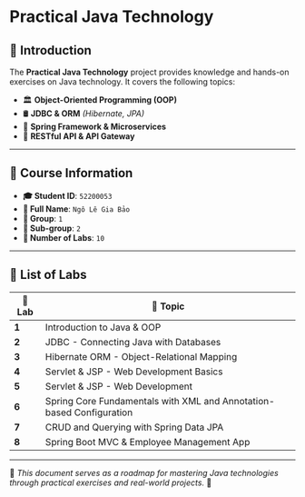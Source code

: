 # Practical Java Technology

## 📌 Introduction

The **Practical Java Technology** project provides knowledge and hands-on exercises on Java technology. It covers the following topics:

- 🏛 **Object-Oriented Programming (OOP)**
- 🛢 **JDBC & ORM** *(Hibernate, JPA)*
- 🌱 **Spring Framework & Microservices**
- 🔗 **RESTful API & API Gateway**

---

## 📃 Course Information

- **🎓 Student ID**: `52200053`
- **👤 Full Name**: `Ngô Lê Gia Bảo`
- **👥 Group**: `1`
- **📌 Sub-group**: `2`
- **📝 Number of Labs**: `10`

---

## 📝 List of Labs

| 🔢 Lab | 📖 Topic |
|--------|--------------------------------------|
| **1**  | Introduction to Java & OOP |
| **2**  | JDBC - Connecting Java with Databases |
| **3**  | Hibernate ORM - Object-Relational Mapping |
| **4**  | Servlet & JSP - Web Development Basics |
| **5**  | Servlet & JSP - Web Development |
| **6**  | Spring Core Fundamentals with XML and Annotation-based Configuration |
| **7**  | CRUD and Querying with Spring Data JPA |
| **8**  | Spring Boot MVC & Employee Management App |


---

📌 *This document serves as a roadmap for mastering Java technologies through practical exercises and real-world projects.* 🚀
